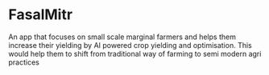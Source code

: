 # FasalMitr
An app that focuses on small scale marginal farmers and helps them increase their yielding by AI powered crop yielding and optimisation. This would  help them to shift from traditional way of farming to semi modern agri practices 
